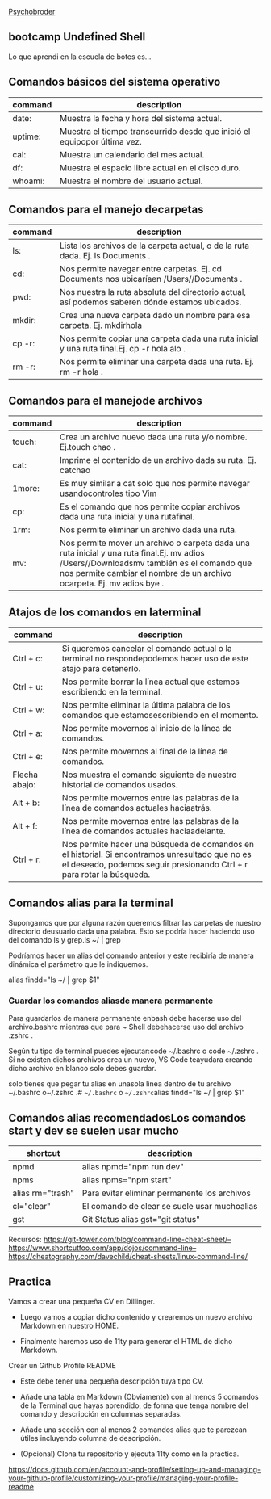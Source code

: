 [Psychobroder](https://github.com/Psychobroder)


## bootcamp Undefined Shell

Lo que aprendi en la escuela de botes es...

## Comandos básicos del sistema operativo

| command | description |
| ------    | ------                                                                    |
|date:      | Muestra la fecha y hora del sistema actual.                               |
|uptime:    | Muestra el tiempo transcurrido desde que inició el equipopor última vez.  |
|cal:       | Muestra un calendario del mes actual.                                     |
|df:        | Muestra el espacio libre actual en el disco duro.                         |
|whoami:    | Muestra el nombre del usuario actual.                                     |

## Comandos para el manejo decarpetas

| command | description |
| ------    | ------                                                                                            |
|ls:        | Lista los archivos de la carpeta actual, o de la ruta dada. Ej. ls Documents .                    |
| cd:       | Nos permite navegar entre carpetas. Ej. cd Documents nos ubicaríaen /Users/<usuario>/Documents .  |
| pwd:      | Nos nuestra la ruta absoluta del directorio actual, así podemos saberen dónde estamos ubicados.   |
| mkdir:    | Crea una nueva carpeta dado un nombre para esa carpeta. Ej. mkdirhola                             |
| cp -r:    | Nos permite copiar una carpeta dada una ruta inicial y una ruta final.Ej. cp -r hola alo .        |
| rm -r:    | Nos permite eliminar una carpeta dada una ruta. Ej. rm -r hola .                                  |

## Comandos para el manejode archivos

| command   | description |
| ------    | ------ |
|touch:     | Crea un archivo nuevo dada una ruta y/o nombre. Ej.touch chao .                       |
|cat:       | Imprime el contenido de un archivo dada su ruta. Ej. catchao                          |
| 1more:    | Es muy similar a cat solo que nos permite navegar usandocontroles tipo Vim            |
| cp:       | Es el comando que nos permite copiar archivos dada una ruta inicial y una rutafinal.  |
| 1rm:      | Nos permite eliminar un archivo dada una ruta.                                        |
| mv:       | Nos permite mover un archivo o carpeta dada una ruta inicial y una ruta final.Ej. mv adios /Users/<usuario>/Downloadsmv también es el comando que nos permite cambiar el nombre de un archivo ocarpeta. Ej. mv adios bye .            |

## Atajos de los comandos en laterminal

| command       | description                                                                                                    |
| ------        | ------                                                                                                         |
|Ctrl + c:      | Si queremos cancelar el comando actual o la terminal no respondepodemos hacer uso de este atajo para detenerlo.|
|Ctrl + u:      | Nos permite borrar la línea actual que estemos escribiendo en la terminal.                                     |
|Ctrl + w:      | Nos permite eliminar la última palabra de los comandos que estamosescribiendo en el momento.                  |
|Ctrl + a:      | Nos permite movernos al inicio de la línea de comandos.                                                       |
|Ctrl + e:      | Nos permite movernos al final de la línea de comandos.                                                        |
|Flecha abajo:  | Nos muestra el comando siguiente de nuestro historial de comandos usados.                                     |
|Alt + b:       | Nos permite movernos entre las palabras de la línea de comandos actuales haciaatrás.                          |
|Alt + f:       | Nos permite movernos entre las palabras de la línea de comandos actuales haciaadelante.                       |
|Ctrl + r:      | Nos permite hacer una búsqueda de comandos en el historial. Si encontramos unresultado que no es el deseado, podemos seguir presionando Ctrl + r para rotar la búsqueda.|

## Comandos alias para la terminal

Supongamos que por alguna razón queremos filtrar las carpetas de nuestro directorio deusuario dada una palabra. Esto se podría hacer haciendo uso del comando ls y grep.ls ~/ | grep <palabra>

Podríamos hacer un alias del comando anterior y este recibiría de manera dinámica el parámetro que le indiquemos.

alias findd="ls ~/ | grep $1"

### Guardar los comandos aliasde manera permanente 

Para guardarlos de manera permanente enbash debe hacerse uso del archivo.bashrc mientras que para ~ Shell debehacerse uso del archivo .zshrc .


Según tu tipo de terminal puedes ejecutar:code ~/.bashrc o code ~/.zshrc . Sí no existen dichos archivos crea un nuevo, VS Code teayudara creando dicho archivo en blanco solo debes guardar.

solo tienes que pegar tu alias en unasola linea dentro de tu archivo ~/.bashrc o~/.zshrc .# `~/.bashrc` o `~/.zshrc`alias findd="ls ~/ | grep $1"

## Comandos alias recomendadosLos comandos start y dev se suelen usar mucho
| shortcut          | description               |
| ------            | ------                    |
| npmd              | alias npmd="npm run dev"  | 
|npms               | alias npms="npm start"    |
| alias rm="trash"  |Para evitar eliminar permanente los archivos   |
| cl="clear"        |El comando de clear se suele usar muchoalias   |
| gst               | Git Status alias gst="git status"             |

Recursos: https://git-tower.com/blog/command-line-cheat-sheet/–https://www.shortcutfoo.com/app/dojos/command-line–https://cheatography.com/davechild/cheat-sheets/linux-command-line/



## Practica

Vamos a crear una pequeña CV en Dillinger. 

- Luego vamos a copiar dicho contenido y crearemos un nuevo archivo Markdown en nuestro HOME.

- Finalmente haremos uso de 11ty para generar el HTML de dicho Markdown.

Crear un Github Profile README

- Este debe tener una pequeña descripción tuya tipo CV.
- Añade una tabla en Markdown (Obviamente) con al menos 5 comandos de la Terminal que hayas aprendido, de forma que tenga nombre del comando y descripción en columnas separadas. 

- Añade una sección con al menos 2 comandos alias que te parezcan útiles incluyendo columna de descripción.

- (Opcional) Clona tu repositorio y ejecuta 11ty como en la practica.

https://docs.github.com/en/account-and-profile/setting-up-and-managing-your-github-profile/customizing-your-profile/managing-your-profile-readme
